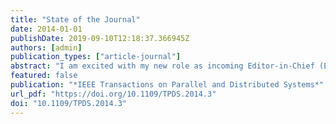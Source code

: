 ```yaml
---
title: "State of the Journal"
date: 2014-01-01
publishDate: 2019-09-10T12:18:37.366945Z
authors: [admin]
publication_types: ["article-journal"]
abstract: "I am excited with my new role as incoming Editor-in-Chief (EiC) of IEEE Transactions on Parallel and Distributed Systems (TPDS) and look forward to serving the community over the next several years. As a brief introduction, I am a full professor at the Georgia Institute of Technology, and have a rich service record to the IEEE and the leading conferences and journals. One of my first official duties as incoming EIC is to recognize and thank Ivan Stojmen ovic for his dedication and service to TPDS. I'm inheriting a very healthy publication: As the former EIC, Ivan has been proactive to make TPDS one of the fastest growing among all of the transactions in the IEEE Computer and IEEE Communications Societies to accept and publish papers, within 36 weeks on average. TPDS was among the first of the IEEE transactions to adopt the OnlinePlus publication model, and the abstract booklet and disk are distributed on a quarterly basis to subscribers. My goals as EIC are to increase the visibility and relevance of TPDS. The IEEE is a hallmark of quality for technical publication. The value TPDS brings to the international community is in its collection of the highest quality research that is relevant to academia, industry, and laboratories. I will investigate new opportunities for TPDS to capture the best ideas and explore innovative ideas for partnerships with the leading parallel and distributed systems conferences in new mechanisms for publication. Last year, the scope of TPDS was updated to refl ect the latest and exciting developments in the area, such as manycore systems, network on chips, cloud computing, social networks, wireless networks, and cyber-physical systems. TPDS will continue to modify its scope to refl ect the state of the art in the research areas of parallel and distributed systems. I expect a very active discussion of the TPDS editorial board as we continue to modernize the scope by incorporating 'hot topic' areas."
featured: false
publication: "*IEEE Transactions on Parallel and Distributed Systems*"
url_pdf: "https://doi.org/10.1109/TPDS.2014.3"
doi: "10.1109/TPDS.2014.3"
---
```


